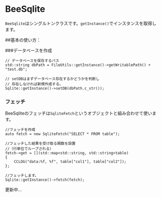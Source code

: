 # BeeSqlite



`BeeSqlite`はシングルトンクラスです。`getInstance()`でインスタンスを取得します。

##基本の使い方：

###データベースを作成
	
	// データベースを保存するパス
	std::string dbPath = FileUtils::getInstance()->getWritablePath() + "test.db";
	
	// setDBはまずデータベース存在するかどうかを判断し
	// 存在しなければ新規作成する。
    Sqlite::getInstance()->setDB(dbPath.c_str());


### フェッチ
BeeSqliteのフェッチは`SqliteFetch`というオブジェクトと組み合わせて使います。
	
	//フェッチを作成
	auto fetch = new SqliteFetch("SELECT * FROM table");
	
	//フェッチした結果を受け取る関数を設置
	//（行単位でループされる）
	fetch->get = [](std::map<std::string, std::string>table)
	{
		CCLOG("data:%f, %f", table["col1"], table["col2"]);
	};
	
	//フェッチします。
	Sqlite::getInstance()->fetch(fetch);

更新中...